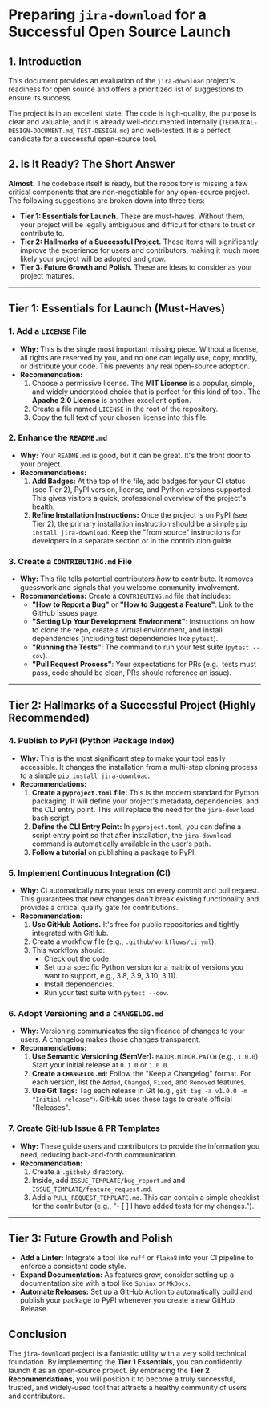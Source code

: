 # Preparing `jira-download` for a Successful Open Source Launch

## 1. Introduction

This document provides an evaluation of the `jira-download` project's readiness for open source and offers a prioritized list of suggestions to ensure its success.

The project is in an excellent state. The code is high-quality, the purpose is clear and valuable, and it is already well-documented internally (`TECHNICAL-DESIGN-DOCUMENT.md`, `TEST-DESIGN.md`) and well-tested. It is a perfect candidate for a successful open-source tool.

## 2. Is It Ready? The Short Answer

**Almost.** The codebase itself is ready, but the repository is missing a few critical components that are non-negotiable for any open-source project. The following suggestions are broken down into three tiers:

-   **Tier 1: Essentials for Launch.** These are must-haves. Without them, your project will be legally ambiguous and difficult for others to trust or contribute to.
-   **Tier 2: Hallmarks of a Successful Project.** These items will significantly improve the experience for users and contributors, making it much more likely your project will be adopted and grow.
-   **Tier 3: Future Growth and Polish.** These are ideas to consider as your project matures.

---

## Tier 1: Essentials for Launch (Must-Haves)

### 1. Add a `LICENSE` File
-   **Why:** This is the single most important missing piece. Without a license, all rights are reserved by you, and no one can legally use, copy, modify, or distribute your code. This prevents any real open-source adoption.
-   **Recommendation:**
    1.  Choose a permissive license. The **MIT License** is a popular, simple, and widely understood choice that is perfect for this kind of tool. The **Apache 2.0 License** is another excellent option.
    2.  Create a file named `LICENSE` in the root of the repository.
    3.  Copy the full text of your chosen license into this file.

### 2. Enhance the `README.md`
-   **Why:** Your `README.md` is good, but it can be great. It's the front door to your project.
-   **Recommendations:**
    1.  **Add Badges:** At the top of the file, add badges for your CI status (see Tier 2), PyPI version, license, and Python versions supported. This gives visitors a quick, professional overview of the project's health.
    2.  **Refine Installation Instructions:** Once the project is on PyPI (see Tier 2), the primary installation instruction should be a simple `pip install jira-download`. Keep the "from source" instructions for developers in a separate section or in the contribution guide.

### 3. Create a `CONTRIBUTING.md` File
-   **Why:** This file tells potential contributors *how* to contribute. It removes guesswork and signals that you welcome community involvement.
-   **Recommendations:** Create a `CONTRIBUTING.md` file that includes:
    -   **"How to Report a Bug"** or **"How to Suggest a Feature"**: Link to the GitHub Issues page.
    -   **"Setting Up Your Development Environment"**: Instructions on how to clone the repo, create a virtual environment, and install dependencies (including test dependencies like `pytest`).
    -   **"Running the Tests"**: The command to run your test suite (`pytest --cov`).
    -   **"Pull Request Process"**: Your expectations for PRs (e.g., tests must pass, code should be clean, PRs should reference an issue).

---

## Tier 2: Hallmarks of a Successful Project (Highly Recommended)

### 4. Publish to PyPI (Python Package Index)
-   **Why:** This is the most significant step to make your tool easily accessible. It changes the installation from a multi-step cloning process to a simple `pip install jira-download`.
-   **Recommendations:**
    1.  **Create a `pyproject.toml` file:** This is the modern standard for Python packaging. It will define your project's metadata, dependencies, and the CLI entry point. This will replace the need for the `jira-download` bash script.
    2.  **Define the CLI Entry Point:** In `pyproject.toml`, you can define a script entry point so that after installation, the `jira-download` command is automatically available in the user's path.
    3.  **Follow a tutorial** on publishing a package to PyPI.

### 5. Implement Continuous Integration (CI)
-   **Why:** CI automatically runs your tests on every commit and pull request. This guarantees that new changes don't break existing functionality and provides a critical quality gate for contributions.
-   **Recommendation:**
    1.  **Use GitHub Actions.** It's free for public repositories and tightly integrated with GitHub.
    2.  Create a workflow file (e.g., `.github/workflows/ci.yml`).
    3.  This workflow should:
        -   Check out the code.
        -   Set up a specific Python version (or a matrix of versions you want to support, e.g., 3.8, 3.9, 3.10, 3.11).
        -   Install dependencies.
        -   Run your test suite with `pytest --cov`.

### 6. Adopt Versioning and a `CHANGELOG.md`
-   **Why:** Versioning communicates the significance of changes to your users. A changelog makes those changes transparent.
-   **Recommendations:**
    1.  **Use Semantic Versioning (SemVer):** `MAJOR.MINOR.PATCH` (e.g., `1.0.0`). Start your initial release at `0.1.0` or `1.0.0`.
    2.  **Create a `CHANGELOG.md`:** Follow the "Keep a Changelog" format. For each version, list the `Added`, `Changed`, `Fixed`, and `Removed` features.
    3.  **Use Git Tags:** Tag each release in Git (e.g., `git tag -a v1.0.0 -m "Initial release"`). GitHub uses these tags to create official "Releases".

### 7. Create GitHub Issue & PR Templates
-   **Why:** These guide users and contributors to provide the information you need, reducing back-and-forth communication.
-   **Recommendation:**
    1.  Create a `.github/` directory.
    2.  Inside, add `ISSUE_TEMPLATE/bug_report.md` and `ISSUE_TEMPLATE/feature_request.md`.
    3.  Add a `PULL_REQUEST_TEMPLATE.md`. This can contain a simple checklist for the contributor (e.g., "- [ ] I have added tests for my changes.").

---

## Tier 3: Future Growth and Polish

-   **Add a Linter:** Integrate a tool like `ruff` or `flake8` into your CI pipeline to enforce a consistent code style.
-   **Expand Documentation:** As features grow, consider setting up a documentation site with a tool like `Sphinx` or `MkDocs`.
-   **Automate Releases:** Set up a GitHub Action to automatically build and publish your package to PyPI whenever you create a new GitHub Release.

## Conclusion

The `jira-download` project is a fantastic utility with a very solid technical foundation. By implementing the **Tier 1 Essentials**, you can confidently launch it as an open-source project. By embracing the **Tier 2 Recommendations**, you will position it to become a truly successful, trusted, and widely-used tool that attracts a healthy community of users and contributors.

